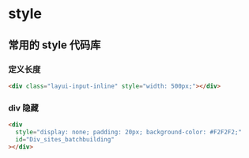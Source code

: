 # style

## 常用的 style 代码库

### 定义长度

```html
<div class="layui-input-inline" style="width: 500px;"></div>
```

### div 隐藏

```html
<div
  style="display: none; padding: 20px; background-color: #F2F2F2;"
  id="Div_sites_batchbuilding"
></div>
```
